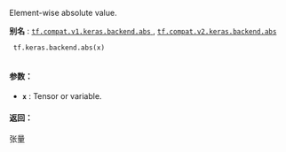 Element-wise absolute value.

**别名** : [ `tf.compat.v1.keras.backend.abs` ](/api_docs/python/tf/keras/backend/abs), [ `tf.compat.v2.keras.backend.abs` ](/api_docs/python/tf/keras/backend/abs)

```
 tf.keras.backend.abs(x)
 
```

#### 参数：
- **`x`** : Tensor or variable.


#### 返回：
张量

